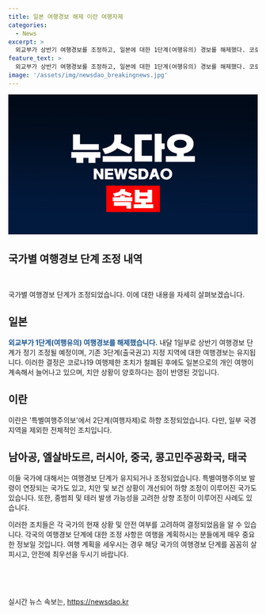 ```yaml
---
title: 일본 여행경보 해제 이란 여행자제
categories:
  - News
excerpt: >
  외교부가 상반기 여행경보를 조정하고, 일본에 대한 1단계(여행유의) 경보를 해제했다. 코로나19 여행제한 조치가 해제된 일본의 안전성과 개인 여행 증가를 고려하여 결정되었으며, 일부 국가의 여행경보는 조정되거나 유지되었다. 이란, 남아공, 엘살바도르, 러시아, 중국, 콩고민주공화국, 태국 등의 조치가 발표되었으며 스리랑카, 몽골, 세네갈은 상황 개선으로 1단계로 하향 조정되었으나 콜롬비아의 노르테 데 산탄데르 주는 상향 조정되었다.
feature_text: >
  외교부가 상반기 여행경보를 조정하고, 일본에 대한 1단계(여행유의) 경보를 해제했다. 코로나19 여행제한 조치가 해제된 일본의 안전성과 개인 여행 증가를 고려하여 결정되었으며, 일부 국가의 여행경보는 조정되거나 유지되었다. 이란, 남아공, 엘살바도르, 러시아, 중국, 콩고민주공화국, 태국 등의 조치가 발표되었으며 스리랑카, 몽골, 세네갈은 상황 개선으로 1단계로 하향 조정되었으나 콜롬비아의 노르테 데 산탄데르 주는 상향 조정되었다.
image: '/assets/img/newsdao_breakingnews.jpg'
---
```


<p><img src="/assets/img/newsdao_breakingnews.jpg" alt="implanttips 속보" /></p>

<h2 data-ke-size="size26">국가별 여행경보 단계 조정 내역</h2>

<p data-ke-size="size16">&nbsp;</p>

<p>국가별 여행경보 단계가 조정되었습니다. 이에 대한 내용을 자세히 살펴보겠습니다.</p>

<h2>일본</h2>

<p><b><span style="color: #1a5490;">외교부가 1단계(여행유의) 여행경보를 해제했습니다.</span></b> 내달 1일부로 상반기 여행경보 단계가 정기 조정될 예정이며, 기존 3단계(출국권고) 지정 지역에 대한 여행경보는 유지됩니다. 이러한 결정은 코로나19 여행제한 조치가 철폐된 후에도 일본으로의 개인 여행이 계속해서 늘어나고 있으며, 치안 상황이 양호하다는 점이 반영된 것입니다.</p>

<h2>이란</h2>

<p>이란은 '특별여행주의보'에서 2단계(여행자제)로 하향 조정되었습니다. 다만, 일부 국경 지역을 제외한 전체적인 조치입니다.</p>

<h2>남아공, 엘살바도르, 러시아, 중국, 콩고민주공화국, 태국</h2>

<p>이들 국가에 대해서는 여행경보 단계가 유지되거나 조정되었습니다. 특별여행주의보 발령이 연장되는 국가도 있고, 치안 및 보건 상황이 개선되어 하향 조정이 이루어진 국가도 있습니다. 또한, 중범죄 및 테러 발생 가능성을 고려한 상향 조정이 이루어진 사례도 있습니다.</p>

<p>이러한 조치들은 각 국가의 현재 상황 및 안전 여부를 고려하여 결정되었음을 알 수 있습니다. 각국의 여행경보 단계에 대한 조정 사항은 여행을 계획하시는 분들에게 매우 중요한 정보일 것입니다. 여행 계획을 세우시는 경우 해당 국가의 여행경보 단계를 꼼꼼히 살피시고, 안전에 최우선을 두시기 바랍니다.</p>

<p data-ke-size="size16">&nbsp;</p>

<p data-ke-size="size16">&nbsp;</p>
실시간 뉴스 속보는, <a href="https://newsdao.kr" rel="dofollow">https://newsdao.kr</a>


